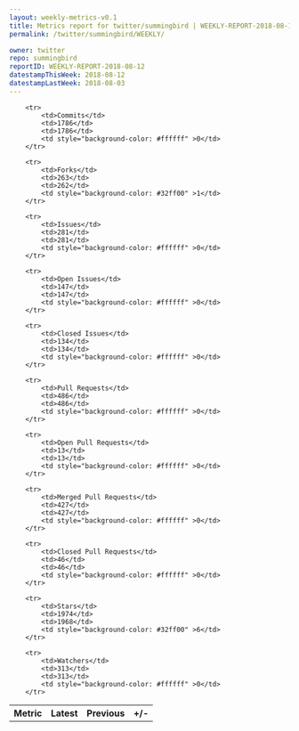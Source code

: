 ```yaml
---
layout: weekly-metrics-v0.1
title: Metrics report for twitter/summingbird | WEEKLY-REPORT-2018-08-12
permalink: /twitter/summingbird/WEEKLY/

owner: twitter
repo: summingbird
reportID: WEEKLY-REPORT-2018-08-12
datestampThisWeek: 2018-08-12
datestampLastWeek: 2018-08-03
---
```




<table style="width: 100%;">
    <tr>
        <th>Metric</th>
        <th>Latest</th>
        <th>Previous</th>
        <th>+/-</th>
    </tr>

        <tr>
            <td>Commits</td>
            <td>1786</td>
            <td>1786</td>
            <td style="background-color: #ffffff" >0</td>
        </tr>
        
        <tr>
            <td>Forks</td>
            <td>263</td>
            <td>262</td>
            <td style="background-color: #32ff00" >1</td>
        </tr>
        
        <tr>
            <td>Issues</td>
            <td>281</td>
            <td>281</td>
            <td style="background-color: #ffffff" >0</td>
        </tr>
        
        <tr>
            <td>Open Issues</td>
            <td>147</td>
            <td>147</td>
            <td style="background-color: #ffffff" >0</td>
        </tr>
        
        <tr>
            <td>Closed Issues</td>
            <td>134</td>
            <td>134</td>
            <td style="background-color: #ffffff" >0</td>
        </tr>
        
        <tr>
            <td>Pull Requests</td>
            <td>486</td>
            <td>486</td>
            <td style="background-color: #ffffff" >0</td>
        </tr>
        
        <tr>
            <td>Open Pull Requests</td>
            <td>13</td>
            <td>13</td>
            <td style="background-color: #ffffff" >0</td>
        </tr>
        
        <tr>
            <td>Merged Pull Requests</td>
            <td>427</td>
            <td>427</td>
            <td style="background-color: #ffffff" >0</td>
        </tr>
        
        <tr>
            <td>Closed Pull Requests</td>
            <td>46</td>
            <td>46</td>
            <td style="background-color: #ffffff" >0</td>
        </tr>
        
        <tr>
            <td>Stars</td>
            <td>1974</td>
            <td>1968</td>
            <td style="background-color: #32ff00" >6</td>
        </tr>
        
        <tr>
            <td>Watchers</td>
            <td>313</td>
            <td>313</td>
            <td style="background-color: #ffffff" >0</td>
        </tr>
        
</table>
